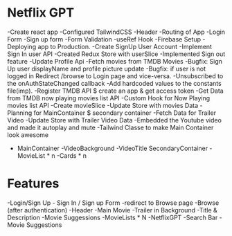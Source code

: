 # Netflix GPT

-Create react app
-Configured TailwindCSS
-Header
-Routing of App
-Login Form
-Sign up form
-Form Validation
-useRef Hook 
-Firebase Setup
-Deploying app to Production.
-Create SignUp User Account
-Implement Sign In user API
-Created Redux Store with userSlice
-Implemented Sign out feature
-Update Profile Api 
-Fetch movies from TMDB Movies
-Bugfix: Sign Up user displayName and profile picture update
-Bugfix: if user is not logged in Redirect /browse to Login page and vice-versa.
-Unsubscribed to the onAuthStateChanged callback
-Add hardcoded values to the constants file(imp).
-Register TMDB API $ create an app & get access token
-Get Data from TMDB now playing movies list API
-Custom Hook for Now Playing movies list API
-Create movieSlice
-Update Store with movies Data
-Planning for MainContainer $ secondary container
-Fetch Data for Trailer Video
-Update Store with Trailer Video Data
-Embedded the Youtube video and made it autoplay and mute 
-Tailwind Classe to make Main Container look awesome 


* MainContainer
    -VideoBackground
    -VideoTitle
  SecondaryContainer
    -MovieList * n
       -Cards * n

# Features
-Login/Sign Up
    - Sign In / Sign up Form
    -redirect to Browse page
-Browse (after authentication)
    -Header
    -Main Movie
        -Trailer in Background
        -Title & Description
        -Movie Suggessions
            -MovieLists * N
-NetflixGPT
    -Search Bar
    -Movie Suggestions